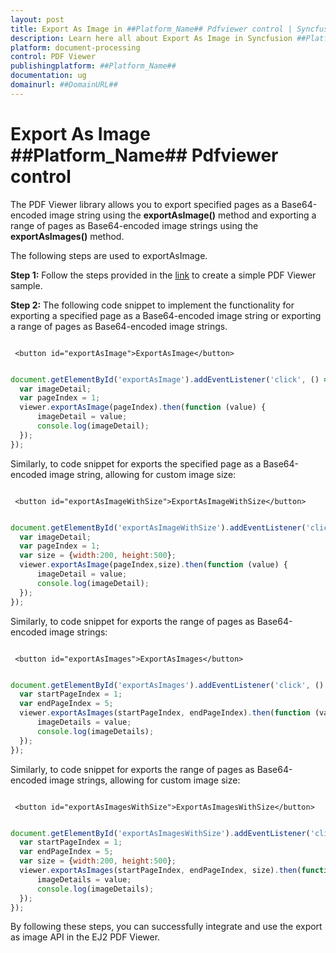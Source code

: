 ```yaml
---
layout: post
title: Export As Image in ##Platform_Name## Pdfviewer control | Syncfusion
description: Learn here all about Export As Image in Syncfusion ##Platform_Name## Pdfviewer control of Syncfusion Essential JS 2 and more.
platform: document-processing
control: PDF Viewer
publishingplatform: ##Platform_Name##
documentation: ug
domainurl: ##DomainURL##
---
```


# Export As Image ##Platform_Name## Pdfviewer control

The PDF Viewer library allows you to export specified pages as a Base64-encoded image string using the **exportAsImage()** method and exporting a range of pages as Base64-encoded image strings using the **exportAsImages()** method.

The following steps are used to exportAsImage.

**Step 1:** Follow the steps provided in the [link](https://help.syncfusion.com/document-processing/pdf/pdf-viewer/javascript-es5/getting-started/) to create a simple PDF Viewer sample.

**Step 2:** The following code snippet to implement the functionality for exporting a specified page as a Base64-encoded image string or exporting a range of pages as Base64-encoded image strings.

```

 <button id="exportAsImage">ExportAsImage</button>

```

```javascript

document.getElementById('exportAsImage').addEventListener('click', () => {
  var imageDetail;
  var pageIndex = 1;
  viewer.exportAsImage(pageIndex).then(function (value) {
      imageDetail = value;
      console.log(imageDetail);
  });
});

```

Similarly, to code snippet for exports the specified page as a Base64-encoded image string, allowing for custom image size:


```

 <button id="exportAsImageWithSize">ExportAsImageWithSize</button>

```

```javascript

document.getElementById('exportAsImageWithSize').addEventListener('click', () => {
  var imageDetail;
  var pageIndex = 1;
  var size = {width:200, height:500};
  viewer.exportAsImage(pageIndex,size).then(function (value) {
      imageDetail = value;
      console.log(imageDetail);
  });
});

```
Similarly, to code snippet for exports the range of pages as Base64-encoded image strings:


```

 <button id="exportAsImages">ExportAsImages</button>

```

```javascript

document.getElementById('exportAsImages').addEventListener('click', () => {
  var startPageIndex = 1;
  var endPageIndex = 5;
  viewer.exportAsImages(startPageIndex, endPageIndex).then(function (value) {
      imageDetails = value;
      console.log(imageDetails);
  });
});

```

Similarly, to code snippet for exports the range of pages as Base64-encoded image strings, allowing for custom image size:


```

 <button id="exportAsImagesWithSize">ExportAsImagesWithSize</button>

```

```javascript

document.getElementById('exportAsImagesWithSize').addEventListener('click', () => {
  var startPageIndex = 1;
  var endPageIndex = 5;
  var size = {width:200, height:500};
  viewer.exportAsImages(startPageIndex, endPageIndex, size).then(function (value) {
      imageDetails = value;
      console.log(imageDetails);
  });
});

```

By following these steps, you can successfully integrate and use the export as image API in the EJ2 PDF Viewer.
